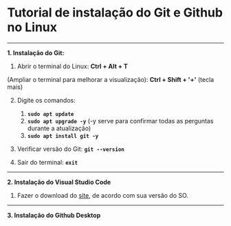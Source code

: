 # Tutorial de instalação do Git e Github no Linux

---
   
**1. Instalação do Git:**
   
   1. Abrir o terminal do Linux: **Ctrl + Alt + T**
   
   (Ampliar o terminal para melhorar a visualização): **Ctrl + Shift + '+'** (tecla mais)
   
   2. Digite os comandos: 
      1. **`sudo apt update`**
      2. **`sudo apt upgrade -y`** (-y serve para confirmar todas as perguntas durante a atualização)
      3. **`sudo apt install git -y`**

   3. Verificar versão do Git: **`git --version`**
   
   4. Sair do terminal: **`exit`**
   
---
   
**2. Instalação do Visual Studio Code**

   1. Fazer o download do [site](https://code.visualstudio.com/download), de acordo com sua versão do SO.
   
---
   
**3. Instalação do Github Desktop**

